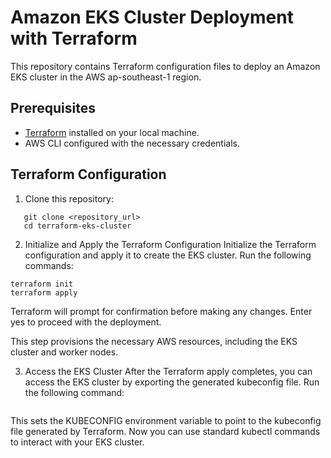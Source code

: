 # Amazon EKS Cluster Deployment with Terraform

This repository contains Terraform configuration files to deploy an Amazon EKS cluster in the AWS ap-southeast-1 region.

## Prerequisites

- [Terraform](https://www.terraform.io/downloads.html) installed on your local machine.
- AWS CLI configured with the necessary credentials.

## Terraform Configuration

1. Clone this repository:

```
   git clone <repository_url>
   cd terraform-eks-cluster
```

2. Initialize and Apply the Terraform Configuration
Initialize the Terraform configuration and apply it to create the EKS cluster. Run the following commands:

```
terraform init
terraform apply
```

Terraform will prompt for confirmation before making any changes. Enter yes to proceed with the deployment.

This step provisions the necessary AWS resources, including the EKS cluster and worker nodes.

3. Access the EKS Cluster
After the Terraform apply completes, you can access the EKS cluster by exporting the generated kubeconfig file. Run the following command:

```export KUBECONFIG=$(terraform output kubeconfig)
```
This sets the KUBECONFIG environment variable to point to the kubeconfig file generated by Terraform. Now you can use standard kubectl commands to interact with your EKS cluster.
